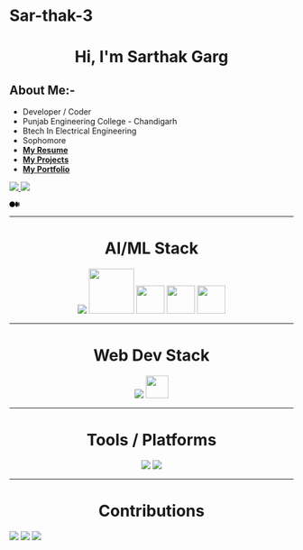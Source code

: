 # Sar-thak-3

<h1 align="center">Hi, I'm Sarthak Garg</h1>

## About Me:- 
-    Developer / Coder
-    Punjab Engineering College - Chandigarh
-    Btech In Electrical Engineering
-    Sophomore
-   [**My Resume**](https://drive.google.com/file/d/1D-xgl6wHcsdPUtS-bWTuYPqG_6-LrEup/view?usp=share_link)
-   [**My Projects**](https://github.com/Sar-thak-3)
-   [**My Portfolio**](https://webport03.web.app/)
<a href="https://www.linkedin.com/in/sarthak-garg-098674222/">
    <img src="https://img.icons8.com/fluent/48/000000/linkedin.png" />
</a>
<a href="https://stackoverflow.com/users/20375918/sarthak-garg">
    <img src="https://img.icons8.com/color/48/null/stackoverflow.png"/>
</a>

<svg xmlns="http://www.w3.org/2000/svg" height="1em" viewBox="0 0 640 512"><!--! Font Awesome Free 6.4.2 by @fontawesome - https://fontawesome.com License - https://fontawesome.com/license (Commercial License) Copyright 2023 Fonticons, Inc. --><path d="M180.5,74.262C80.813,74.262,0,155.633,0,256S80.819,437.738,180.5,437.738,361,356.373,361,256,280.191,74.262,180.5,74.262Zm288.25,10.646c-49.845,0-90.245,76.619-90.245,171.095s40.406,171.1,90.251,171.1,90.251-76.619,90.251-171.1H559C559,161.5,518.6,84.908,468.752,84.908Zm139.506,17.821c-17.526,0-31.735,68.628-31.735,153.274s14.2,153.274,31.735,153.274S640,340.631,640,256C640,171.351,625.785,102.729,608.258,102.729Z"/></svg>

-----------------------------------------------------------------------------------
              
<h1 align="center"> AI/ML Stack </h1>
<div class="d-flex" style="display: "flex"">
<p align="center">
    <img src="https://skillicons.dev/icons?i=python,tensorflow,pytorch" />
    <img src="https://www.leixue.com/uploads/2019/07/Scikit-learn.png" width="80px">
    <img src="https://img.icons8.com/color/48/null/numpy.png" width="50px">
    <img src="https://img.icons8.com/color/48/null/pandas.png" width="50px">
    <img src="https://img.icons8.com/color/48/null/opencv.png" width="50px">
</p>
</div>

---------------------------------------------------------------------------------------

<h1 align="center"> Web Dev Stack </h1>
<p align="center">
    <img src="https://skillicons.dev/icons?i=html,css,js,express,react,nodejs,next" />
    <img src="https://images.plot.ly/logo/new-branding/plotly-logomark.png" width="40px">
</p>

----------------------------------------------------------------------------------------

<h1 align="center"> Tools / Platforms </h1> 
<p align="center">
    <img src="https://skillicons.dev/icons?i=bootstrap,tailwind,git,github,vscode,mongodb,mysql,docker,postman" />
    <img src="https://img.icons8.com/fluency/48/null/jupyter.png" />
</p>

-----------------------------------------------------------------------------------------

<h1 align="center"> Contributions </h1>
<img src="https://github-readme-stats.vercel.app/api?username=sar-thak-3&show_icons=true&theme=dracula&include_all_commits=true&count_private=true" />
<img src="https://github-readme-stats.vercel.app/api/top-langs?username=sar-thak-3&show_icons=true&locale=en&layout=compact" />
<img src="https://github-readme-streak-stats.herokuapp.com?user=sar-thak-3&theme=dark" />
